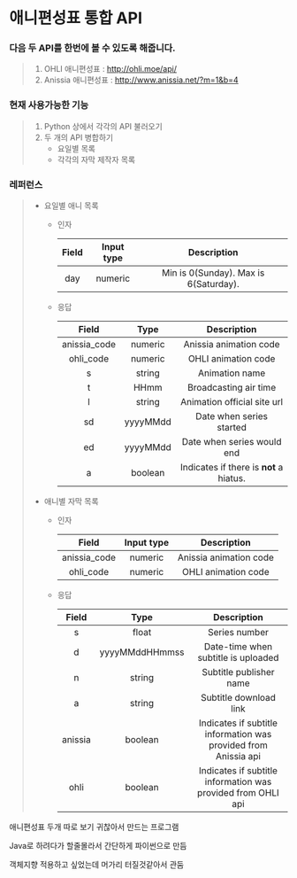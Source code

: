 # 애니편성표 통합 API

### 다음 두 API를 한번에 볼 수 있도록 해줍니다.
>   1. OHLI 애니편성표     : http://ohli.moe/api/
>   2. Anissia 애니편성표  : http://www.anissia.net/?m=1&b=4


### 현재 사용가능한 기능
>   1. Python 상에서 각각의 API 불러오기
>   2. 두 개의 API 병합하기
>       * 요일별 목록 
>       * 각각의 자막 제작자 목록


### 레퍼런스
>* 요일별 애니 목록
>    * 인자
>
>       | Field |   Input type  |              Description              |
>       |:-----:|:-------------:|:-------------------------------------:|
>       | day   | numeric       | Min is 0(Sunday). Max is 6(Saturday). |
>
>   * 응답
>
>       |     Field    |   Type   |             Description                 |
>       |:------------:|:--------:|:---------------------------------------:|
>       | anissia_code | numeric  | Anissia animation code                  |
>       | ohli_code    | numeric  | OHLI animation code                     |   
>       | s            | string   | Animation name                          |
>       | t            | HHmm     | Broadcasting air time                   |
>       | l            | string   | Animation official site url             |
>       | sd           | yyyyMMdd | Date when series started                |
>       | ed           | yyyyMMdd | Date when series would end              |
>       | a            | boolean  | Indicates if there is **not** a hiatus. |
>
>
>
>* 애니별 자막 목록
>   * 인자
>
>       |     Field    | Input type |       Description      |
>       |:------------:|:----------:|:----------------------:|
>       | anissia_code | numeric    | Anissia animation code |
>       | ohli_code    | numeric    | OHLI animation code    |
>
>   * 응답
>
>       |  Field  |      Type      |                           Description                           |
>       |:-------:|:--------------:|:---------------------------------------------------------------:|
>       | s       | float          | Series number                                                   |
>       | d       | yyyyMMddHHmmss | Date-time when subtitle is uploaded                             |
>       | n       | string         | Subtitle publisher name                                         |
>       | a       | string         | Subtitle download link                                          |
>       | anissia | boolean        | Indicates if subtitle information was provided from Anissia api |
>       | ohli    | boolean        | Indicates if subtitle information was provided from OHLI api    |






애니편성표 두개 따로 보기 귀찮아서 만드는 프로그램

Java로 하려다가 할줄몰라서 간단하게 파이썬으로 만듬

객체지향 적용하고 싶었는데 머가리 터질것같아서 관둠
